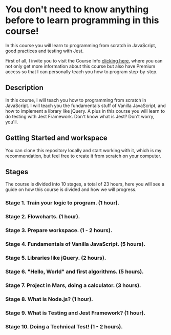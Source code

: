 # You don't need to know anything before to learn programming in this course!
In this course you will learn to programming from scratch in JavaScript, good practices and testing with Jest.

First of all, I invite you to visit the Course Info [clicking here](https://jorgesarricolea.com/javascript-course), where you can not only get more information about this course but also have Premium access so that I can personally teach you how to program step-by-step.

## Description
In this course, I will teach you how to programming from scratch in JavaScript. I will teach you the fundamentals stuff of Vanilla JavaScript, and how to implement a library like jQuery. A plus in this course you will learn to do testing with Jest Framework. Don't know what is Jest? Don't worry, you'll.

## Getting Started and workspace
You can clone this repository locally and start working with it, which is my recommendation, but feel free to create it from scratch on your computer.

## Stages
The course is divided into 10 stages, a total of 23 hours, here you will see a guide on how this course is divided and how we will progress.

### Stage 1. Train your logic to program. (1 hour).
### Stage 2. Flowcharts. (1 hour).
### Stage 3. Prepare workspace. (1 - 2 hours).
### Stage 4. Fundamentals of Vanilla JavaScript. (5 hours).
### Stage 5. Libraries like jQuery. (2 hours).
### Stage 6. "Hello, World" and first algorithms. (5 hours).
### Stage 7. Project in Mars, doing a calculator. (3 hours).
### Stage 8. What is Node.js? (1 hour).
### Stage 9. What is Testing and Jest Framework? (1 hour).
### Stage 10. Doing a Technical Test! (1 - 2 hours).

